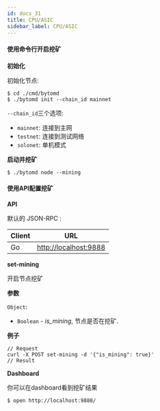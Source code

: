 ```yaml
---
id: docs_31
title: CPU/ASIC
sidebar_label: CPU/ASIC
---
```


#### 使用命令行开启挖矿

**初始化**

初始化节点:

```
$ cd ./cmd/bytomd
$ ./bytomd init --chain_id mainnet
```

`--chain_id`三个选项:

- `mainnet`: 连接到主网
- `testnet`: 连接到测试网络
- `solonet`: 单机模式

**启动并挖矿**

```
$ ./bytomd node --mining
```
#### 使用API配置挖矿

**API**

默认的 JSON-RPC :

| Client | URL |
| --- | --- |
| Go | [http://localhost:9888](http://localhost:9888/) |

**set-mining**

开启节点挖矿

**参数**

`Object`:
- `Boolean` - _is_mining_, 节点是否在挖矿.


**例子**

```
// Request
curl -X POST set-mining -d '{"is_mining": true}'
// Result
```


**Dashboard**

你可以在dashboard看到挖矿结果

```
$ open http://localhost:9888/
```


